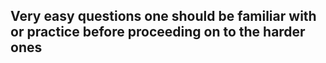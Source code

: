 ## Very easy questions one should be familiar with or practice before proceeding on to the harder ones
